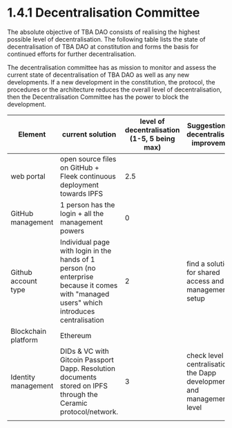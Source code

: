 # 1.4.1 Decentralisation Committee

The absolute objective of TBA DAO consists of realising the highest possible level of decentralisation. The following table lists the state of decentralisation of TBA DAO at constitution and forms the basis for continued efforts for further decentralisation.

The decentralisation committee has as mission to monitor and assess the current state of decentralisation of TBA DAO as well as any new developments. If a new development in the constitution, the protocol, the procedures or the architecture reduces the overall level of decentralisation, then the Decentralisation Committee has the power to block the development.

| Element             | current solution                                                                                                                         | level of decentralisation (1-5, 5 being max) | Suggestions for decentralisation improvement                               |
| ------------------- | ---------------------------------------------------------------------------------------------------------------------------------------- | -------------------------------------------- | -------------------------------------------------------------------------- |
| web portal          | open source files on GitHub + Fleek continuous deployment towards IPFS                                                                   | 2.5                                          |                                                                            |
| GitHub management   | 1 person has the login + all the management powers                                                                                       | 0                                            |                                                                            |
| Github account type | Individual page with login in the hands of 1 person (no enterprise because it comes with "managed users" which introduces centralisation | 2                                            | find a solution for shared access and management setup                     |
| Blockchain platform | Ethereum                                                                                                                                 |                                              |                                                                            |
| Identity management | DIDs & VC with Gitcoin Passport Dapp. Resolution documents stored on IPFS through the Ceramic protocol/network.                          | 3                                            | check level of centralisation at the Dapp development and management level |
|                     |                                                                                                                                          |                                              |                                                                            |
